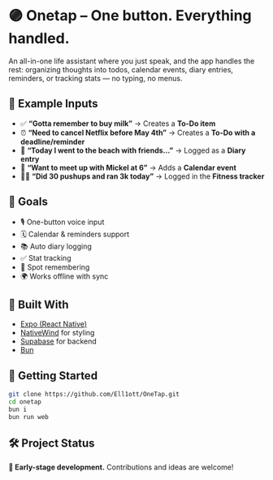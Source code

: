 # 🟣 Onetap – One button. Everything handled.

An all-in-one life assistant where you just speak, and the app handles the rest: organizing thoughts into todos, calendar events, diary entries, reminders, or tracking stats — no typing, no menus.

## 🧠 Example Inputs

* ✅ **“Gotta remember to buy milk”** → Creates a **To-Do item**
* ⏰ **“Need to cancel Netflix before May 4th”** → Creates a **To-Do with a deadline/reminder**
* 📖 **“Today I went to the beach with friends…”** → Logged as a **Diary entry**
* 📅 **“Want to meet up with Mickel at 6”** → Adds a **Calendar event**
* 🏃‍♂️ **“Did 30 pushups and ran 3k today”** → Logged in the **Fitness tracker**


## 🎯 Goals

* 🎙 One-button voice input
* 🗓️ Calendar & reminders support
* 📚 Auto diary logging
* ✅ Stat tracking
* 📍 Spot remembering
* 🌍 Works offline with sync

## 📱 Built With

* [Expo (React Native)](https://expo.dev)
* [NativeWind](https://www.nativewind.dev/) for styling
* [Supabase](https://supabase.com) for backend
* [Bun](https://bun.sh)

## 🚀 Getting Started

```bash
git clone https://github.com/Ell1ott/OneTap.git
cd onetap
bun i
bun run web
```

## 🛠️ Project Status

**🚧 Early-stage development.**
Contributions and ideas are welcome!